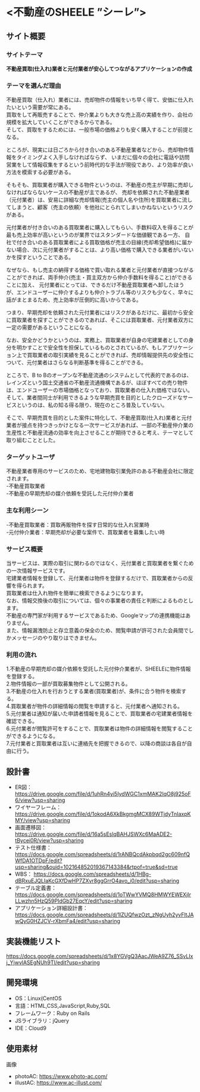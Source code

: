 # <不動産のSHEELE ”シーレ”>

## サイト概要
### サイトテーマ
**不動産買取(仕入れ)業者と元付業者が安心してつながるアプリケーションの作成**

### テーマを選んだ理由
不動産買取（仕入れ）業者には、売却物件の情報をいち早く得て、安価に仕入れたいという需要が常にある。<br>
買取をして再販売することで、仲介業よりも大きな売上高の実績を作り、会社の規模を拡大していくことができるからである。<br>
そして、買取をするためには、一般市場の価格よりも安く購入することが前提となる。<br>

ところが、現実には日ごろから付き合いのある不動産業者などから、売却物件情報をタイミングよく入手しなければならず、
いまだに個々の会社に電話や訪問営業をして情報収集をするという前時代的な手法が現役であり、より効率が良い方法を模索する必要がある。<br>

そもそも、買取業者が購入できる物件というのは、不動産の売主が早期に売却しなければならないケースの不動産が主であるが、
売却を依頼された不動産業者（元付業者）は、安易に詳細な売却情報(売主の個人名や住所)を買取業者に流してしまうと、顧客（売主の依頼）を他社にとられてしまいかねないというリスクがある。<br>

元付業者が付き合いのある買取業者に購入してもらい、手数料収入を得ることが最も売上効率が高いというのが業界ではスタンダードな価値観である一方、
自社で付き合いのある買取業者による買取価格が売主の目線(売却希望価格)に届かない場合、次に元付業者がすることは、より高い価格で購入できる業者がいないかを探すということである。<br>

なぜなら、もし売主の納得する価格で買い取れる業者と元付業者が直接つながることができれば、両手仲介(売主・買主双方から仲介手数料を得ること)ができることに加え、
元付業者にとっては、できるだけ不動産買取業者へ卸したほうが、エンドユーザーに仲介するよりも仲介トラブル等のリスクも少なく、早々に話がまとまるため、売上効率が圧倒的に高いからである。<br>

つまり、早期売却を依頼された元付業者にはリスクがあるだけに、最初から安全に買取業者を探すことができるのであれば、そこには買取業者、元付業者双方に一定の需要があるということになる。<br>

なお、安全かどうかというのは、実務上、買取業者が自身の宅建業者としての身分を明かすことで安全性を担保しているものとされているが、もしアプリケーション上で買取業者の取引実績を見ることができれば、売却情報提供先の安全性について、元付業者はさらなる判断基準を得ることができる。<br>

ところで、B to Bのオープンな不動産流通のシステムとして代表的であるのは、レインズという国土交通省の不動産流通機構であるが、ほぼすべての売り物件は、エンドユーザーの市場価格となっており、買取業者の仕入れ価格ではない。<br>
そして、業者間同士が利用できるような早期売買を目的としたクローズドなサービスというのは、私の知る得る限り、現在のところ普及していない。<br>

そこで、早期売買を目的とした案件に特化して、不動産買取(仕入れ)業者と元付業者が接点を持つきっかけとなる一次サービスがあれば、一部の不動産仲介業の生産性と不動産流通の効率を向上させることが期待できると考え、テーマとして取り組むこととした。


### ターゲットユーザ
不動産業者専用のサービスのため、宅地建物取引業免許のある不動産会社に限定されます。<br>
-不動産買取業者<br>
-不動産の早期売却の媒介依頼を受託した元付仲介業者<br>

### 主な利用シーン
-不動産買取業者：買取再販物件を探す日常的な仕入れ営業時<br>
-元付仲介業者：早期売却が必要な案件で、買取業者を募集したい時<br>


### サービス概要
当サービスは、実際の取引に関わるのではなく、元付業者と買取業者を繋ぐための一次情報サービスです。<br>
宅建業者情報を登録して、元付業者は物件を登録するだけで、買取業者からの反響を得られます。<br>
買取業者は仕入れ物件を簡単に検索できるようになります。<br>
なお、情報交換後の取引については、個々の事業者の責任と判断によるものとします。<br>
不動産の専門家が利用するサービスであるため、Googleマップの連携機能はありません。<br>
また、情報漏洩防止と存立意義の保全のため、閲覧申請が許可された会員間でしかメッセージのやり取りはできません。


### 利用の流れ
1.不動産の早期売却の媒介依頼を受託した元付仲介業者が、SHEELEに物件情報を登録する。<br>
2.物件情報の一部が買取募集物件として公開される。<br>
3.不動産の仕入れを行おうとする業者(買取業者)が、条件に合う物件を検索する。<br>
4.買取業者が物件の詳細情報の閲覧を申請すると、元付業者へ通知される。<br>
5.元付業者は通知が届いた申請者情報を見ることで、買取業者の宅建業者情報を確認できる。<br>
6.元付業者が閲覧許可をすることで、買取業者は物件の詳細情報を閲覧することができるようになる。<br>
7.元付業者と買取業者は互いに連絡先を把握できるので、以降の商談は各自が自由に行う。<br>





## 設計書
- ER図： https://drive.google.com/file/d/1uhRn4yi5IydWGC1xmMAK2IqO8j925oF6/view?usp=sharing
- ワイヤーフレーム： https://drive.google.com/file/d/1okodA6XkBkgmgMCX89WTjdyTnIaxpKMY/view?usp=sharing
- 画面遷移図： https://drive.google.com/file/d/16a5sEslqBAHJSWXc6MaADE2-tBycei0R/view?usp=sharing
- テスト仕様書： https://docs.google.com/spreadsheets/d/1rANBQcdAkpbqd2gc609nfQWfDA1OTDpF/edit?usp=sharing&ouid=102164852019367143384&rtpof=true&sd=true
- WBS： https://docs.google.com/spreadsheets/d/1HBg-dBRxuEJQLIaKcGXfDwHP7ZXvr8ggGrrO4avo_i0/edit?usp=sharing
- テーブル定義書： https://docs.google.com/spreadsheets/d/1oTWwYVMQ8HMWYEWEXjIrLLwzhn5HzQ59PIdGb27EqcY/edit?usp=sharing
- アプリケーション詳細設計書： https://docs.google.com/spreadsheets/d/1lZUQfwzOzt_zNgUyh2yvFltJAwQyG0HZJCV-rXbmFa4/edit?usp=sharing

## 実装機能リスト
https://docs.google.com/spreadsheets/d/1x8YGVgQ3AacJWeA9Z76_SSvLIxj_YjwvlASEgNUh9TI/edit?usp=sharing

## 開発環境
- OS：Linux(CentOS
- 言語：HTML,CSS,JavaScript,Ruby,SQL
- フレームワーク：Ruby on Rails
- JSライブラリ：jQuery
- IDE：Cloud9

## 使用素材
画像
- photoAC: https://www.photo-ac.com/
- illustAC: https://www.ac-illust.com/